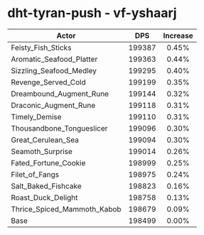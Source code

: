 # dht-tyran-push - vf-yshaarj
| Actor | DPS | Increase |
|---|:---:|:---:|
|Feisty_Fish_Sticks|199387|0.45%|
|Aromatic_Seafood_Platter|199363|0.44%|
|Sizzling_Seafood_Medley|199295|0.40%|
|Revenge_Served_Cold|199199|0.35%|
|Dreambound_Augment_Rune|199144|0.32%|
|Draconic_Augment_Rune|199118|0.31%|
|Timely_Demise|199110|0.31%|
|Thousandbone_Tongueslicer|199096|0.30%|
|Great_Cerulean_Sea|199094|0.30%|
|Seamoth_Surprise|199014|0.26%|
|Fated_Fortune_Cookie|198999|0.25%|
|Filet_of_Fangs|198975|0.24%|
|Salt_Baked_Fishcake|198823|0.16%|
|Roast_Duck_Delight|198758|0.13%|
|Thrice_Spiced_Mammoth_Kabob|198679|0.09%|
|Base|198499|0.00%|
